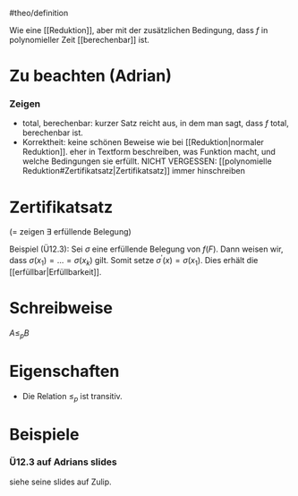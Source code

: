 #theo/definition

Wie eine [[Reduktion]], aber mit der zusätzlichen Bedingung, dass $f$ in polynomieller Zeit [[berechenbar]] ist.

# Zu beachten (Adrian)
### Zeigen
- total, berechenbar: 
	kurzer Satz reicht aus, in dem man sagt, dass $f$ total, berechenbar ist.
- Korrektheit:
	keine schönen Beweise wie bei [[Reduktion|normaler Reduktion]].
	eher in Textform beschreiben, was Funktion macht, und welche Bedingungen sie erfüllt.
	NICHT VERGESSEN: [[polynomielle Reduktion#Zertifikatsatz|Zertifikatsatz]] immer hinschreiben


# Zertifikatsatz
(= zeigen $\exists$ erfüllende Belegung)

Beispiel (Ü12.3):
Sei $\sigma$ eine erfüllende Belegung von $f(F)$. Dann weisen wir, dass $\sigma\left(x_1\right)=\ldots=\sigma\left(x_k\right)$ gilt. 
Somit setze $\sigma^{\prime}(x)=\sigma\left(x_1\right)$. 
Dies erhält die [[erfüllbar|Erfüllbarkeit]].



# Schreibweise
$A \leq_p B$


# Eigenschaften
- Die Relation $\leq_p$ ist transitiv.



# Beispiele
### Ü12.3 auf Adrians slides
siehe seine slides auf Zulip.
